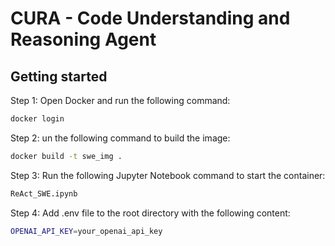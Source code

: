 # CURA - Code Understanding and Reasoning Agent

## Getting started

Step 1: Open Docker and run the following command:

```bash
docker login
```

Step 2: un the following command to build the image:

```bash
docker build -t swe_img .
```

Step 3: Run the following Jupyter Notebook command to start the container:

```bash
ReAct_SWE.ipynb
```

Step 4: Add .env file to the root directory with the following content:

```bash
OPENAI_API_KEY=your_openai_api_key
```
